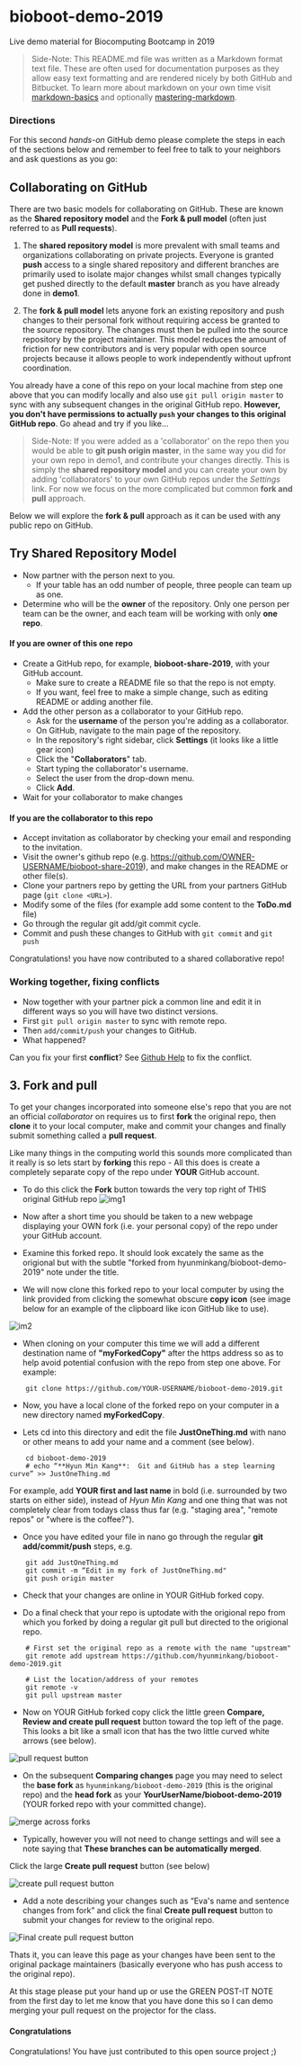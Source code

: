# bioboot-demo-2019
Live demo material for Biocomputing Bootcamp in 2019

> Side-Note: This README.md file was written as a Markdown format text file. These are often used for documentation purposes as they allow easy text formatting and are rendered nicely by both GitHub and Bitbucket. To learn more about markdown on your own time visit [markdown-basics](https://help.github.com/en/articles/basic-writing-and-formatting-syntax) and optionally [mastering-markdown](https://guides.github.com/features/mastering-markdown).

### Directions
For this second _hands-on_ GitHub demo please complete the steps in each of the sections below and remember to feel free to talk to your neighbors and ask questions as you go: 

## Collaborating on GitHub
There are two basic models for collaborating on GitHub. These are known as the **Shared repository model** and the **Fork & pull model** (often just referred to as **Pull requests**).


1. The **shared repository model** is more prevalent with small teams and organizations collaborating on private projects. Everyone is granted **push** access to a single shared repository and different branches are primarily used to isolate major changes whilst small changes typically get pushed directly to the default **master** branch as you have already done in **demo1**.


2. The **fork & pull model** lets anyone fork an existing repository and push changes to their personal fork without requiring access be granted to the source repository. The changes must then be pulled into the source repository by the project maintainer. This model reduces the amount of friction for new contributors and is very popular with open source projects because it allows people to work independently without upfront coordination.


You already have a cone of this repo on your local machine from step one above that you can modify locally and also use `git pull origin master` to sync with any subsequent changes in the original GitHub repo. **However, you don't have permissions to actually `push` your changes to this original GitHub repo**. Go ahead and try if you like… 

> Side-Note: If you were added as a 'collaborator' on the repo then you would be able to **git push origin master**, in the same way you did for your own repo in demo1, and contribute your changes directly. This is simply the **shared repository model** and you can create your own by adding 'collaborators' to your own GitHub repos under the *Settings* link. For now we focus on the more complicated but common **fork and pull** approach. 

Below we will explore the **fork & pull** approach as it can be used with any public repo on GitHub.

## Try Shared Repository Model

- Now partner with the person next to you. 
  - If your table has an odd number of people, three people can team up
  as one.
- Determine who will be the **owner** of the repository. Only one
  person per team can be the owner, and each team will be working with
  only **one repo**.

#### If you are owner of this **one repo**
- Create a GitHub repo, for example, **bioboot-share-2019**, with your
  GitHub account. 
  - Make sure to create a README file so that the repo is not empty.
  - If you want, feel free to make a simple change, such as editing
    README or adding another file.
- Add the other person as a collaborator to your GitHub repo.
  - Ask for the **username** of the person you're adding as a collaborator. 
  - On GitHub, navigate to the main page of the repository.
  - In the repository's right sidebar, click  **Settings** (it looks like a little gear icon)
  - Click the "**Collaborators**" tab.
  - Start typing the collaborator's username.
  - Select the user from the drop-down menu.
  - Click **Add**.
- Wait for your collaborator to make changes

#### If you are the collaborator to this repo
- Accept invitation as collaborator by checking your email and
  responding to the invitation.
- Visit the owner's github repo
  (e.g. https://github.com/OWNER-USERNAME/bioboot-share-2019), and
  make changes in the README or other file(s).
- Clone your partners repo by getting the URL from your partners GitHub page (`git clone <URL>`).
- Modify some of the files (for example add some content to the **ToDo.md** file)
- Go through the regular git add/git commit cycle.
- Commit and push these changes to GitHub with `git commit` and `git push`

Congratulations! you have now contributed to a shared collaborative repo! 

### Working together, fixing conflicts

- Now together with your partner pick a common line and edit it in different ways so you will have two distinct versions.
- First `git pull origin master` to sync with remote repo.
- Then `add/commit/push` your changes to GitHub.
- What happened?

Can you fix your first **conflict**?
See [Github
Help](https://help.github.com/en/articles/resolving-a-merge-conflict-using-the-command-line)
to fix the conflict. 


## 3. Fork and pull

To get your changes incorporated into someone else's repo that you are not an official *collaborator* on requires us to first **fork** the original repo, then **clone** it to your local computer, make and commit your changes and finally submit something called a **pull request**.

Like many things in the computing world this sounds more complicated than it really is so lets start by **forking** this repo - All this does is create a completely separate copy of the repo under **YOUR** GitHub account.

- To do this click the **Fork** button towards the very top right of THIS original GitHub repo 
![img1](https://help.github.com/assets/images/help/repository/fork_button.jpg)

- Now after a short time you should be taken to a new webpage displaying your OWN fork (i.e. your personal copy) of the repo under your GitHub account.

- Examine this forked repo. It should look excately the same as the origional but with the subtle "forked from hyunminkang/bioboot-demo-2019" note under the title.

- We will now clone this forked repo to your local computer by using the link provided from clicking the somewhat obscure **copy icon** (see image below for an example of the clipboard like icon GitHub like to use).

![im2](https://help.github.com/assets/images/help/repository/clone-repo-clone-url-button.png)

-  When cloning on your computer this time we will add a different destination name of **"myForkedCopy"** after the https address so as to help avoid potential confusion with the repo from step one above. For example:  

```
    git clone https://github.com/YOUR-USERNAME/bioboot-demo-2019.git
```

- Now, you have a local clone of the forked repo on your computer in a new directory named **myForkedCopy**.

- Lets cd into this directory and edit the file **JustOneThing.md** with nano or other means to add your name and a comment (see below). 

```
    cd bioboot-demo-2019
    # echo “**Hyun Min Kang**:  Git and GitHub has a step learning curve” >> JustOneThing.md
```

For example, add **YOUR first and last name** in bold (i.e. surrounded by
two starts on either side), instead of _Hyun Min Kang_ and one thing that was not completely clear from todays class thus far (e.g. "staging area", "remote repos" or "where is the coffee?").


- Once you have edited your file in nano go through the regular **git add/commit/push** steps, e.g.

```
    git add JustOneThing.md
    git commit -m “Edit in my fork of JustOneThing.md"
    git push origin master
```

- Check that your changes are online in YOUR GitHub forked copy.

- Do a final check that your repo is uptodate with the origional repo from which you forked by doing a regular git pull but directed to the origional repo.

```
    # First set the original repo as a remote with the name "upstream" 
    git remote add upstream https://github.com/hyunminkang/bioboot-demo-2019.git

    # List the location/address of your remotes
    git remote -v
    git pull upstream master
```    

- Now on YOUR GitHub forked copy click the little green **Compare, Review and create pull request** button toward the top left of the page. This looks a bit like a small icon that has the two little curved white arrows (see below).

![pull request button](https://help.github.com/assets/images/help/pull_requests/pull-request-start-review-button.png)

- On the subsequent **Comparing changes** page you may need to select the **base fork** as `hyunminkang/bioboot-demo-2019` (this is the original repo) and the **head fork** as your **YourUserName/bioboot-demo-2019** (YOUR forked repo with your committed change). 

![merge across forks](https://raw.githubusercontent.com/bioboot/demo2-github/master/pullrequest.png)  

- Typically, however you will not need to change settings and will see a note saying that **These branches can be automatically merged**. 

Click the large **Create pull request** button (see below)

![create pull request button](https://help.github.com/assets/images/help/pull_requests/pull-request-click-to-create.png)

- Add a note describing your changes such as “Eva's name and sentence changes from fork” and click the final **Create pull request** button to submit your changes for review to the original repo.

![Final create pull request button](https://help.github.com/assets/images/help/pull_requests/pullrequest-send.png)


Thats it, you can leave this page as your changes have been sent to the original package maintainers (basically everyone who has push access to the original repo). 

At this stage please put your hand up or use the GREEN POST-IT NOTE from the first day to let me know that you have done this so I can demo merging your pull request on the projector for the class.

#### Congratulations

Congratulations! You have just contributed to this open source project ;)
